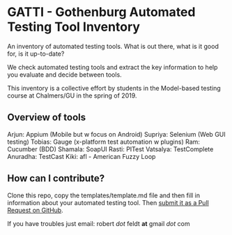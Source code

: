 # GATTI - Gothenburg Automated Testing Tool Inventory

An inventory of automated testing tools. What is out there, what is it good for, is it up-to-date?

We check automated testing tools and extract the key information to help you evaluate and decide between tools. 

This inventory is a collective effort by students in the Model-based testing course at Chalmers/GU in the spring of 2019.

## Overview of tools
Arjun: Appium (Mobile but w focus on Android)
Supriya: Selenium (Web GUI testing)
Tobias: Gauge (x-platform test automation w plugins)
Ram: Cucumber (BDD)
Shamala: SoapUI
Rasti: PITest
Vatsalya: TestComplete
Anuradha: TestCast
Kiki: afl - American Fuzzy Loop

## How can I contribute?
Clone this repo, copy the templates/template.md file and then fill in information about your automated testing tool. Then [submit it as a Pull Request on GitHub](https://help.github.com/en/articles/creating-a-pull-request).

If you have troubles just email: robert _dot_ feldt __at__ gmail _dot_ com